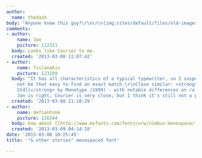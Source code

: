 ```yaml
---
author:
  name: thedash
body: "Anyone know this guy?\r\n\r\n[img:sites/default/files/old-images/facecream_4791.jpg]"
comments:
- author:
    name: Jan
    picture: 112311
  body: Looks like Courier to me.
  created: '2013-03-08 11:07:42'
- author:
    name: fvilanakis
    picture: 123289
  body: "It has all characteristics of a typical typewriter, so I suspect it will
    not be that easy to find an exact match.\r\nClose similar: <strong>[[http://www.findmyfont.com/index.php/fonts/font-preview?fset=Monotype&ffam=Cumberland%20Std%20-%20Regular&fid=4403ca70eda60ade3a9691dc9f579375&fsize=48&text=FACE%20CARE%20Tailor-Made%203-Level%20Moisturisation&wrap=2|Cumberland
    Std]]</strong> by Monotype (1999) - with notable differences on /a & /3\r\n\r\nPS:
    Jan is right, Courier is very close, but I think it's still not a perfect match."
  created: '2013-03-08 11:18:29'
- author:
    name: defiantone
    picture: 126244
  body: how about [[http://www.myfonts.com/fonts/urw/nimbus-monospace/|Nimbus Monospace]]?
  created: '2013-03-09 04:14:18'
date: '2013-03-08 10:25:45'
title: '"& other stories" monospaced font'

---
```

